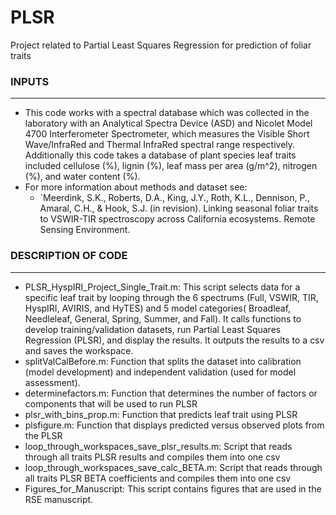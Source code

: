 # PLSR
Project related to Partial Least Squares Regression for prediction of foliar traits

### INPUTS
---
  * This code works with a spectral database which was collected in the laboratory with an Analytical Spectra Device (ASD) and Nicolet Model 4700 Interferometer Spectrometer, which measures the Visible Short Wave/InfraRed and Thermal InfraRed spectral range respectively. Additionally this code takes a database of plant species leaf traits included cellulose (%), lignin (%), leaf mass per area (g/m^2), nitrogen (%), and water content (%). 
  * For more information about methods and dataset see: 
	* `Meerdink, S.K., Roberts, D.A., King, J.Y., Roth, K.L., Dennison, P., Amaral, C.H., & Hook, S.J. (in revision). Linking seasonal foliar traits to VSWIR-TIR spectroscopy across California ecosystems. Remote Sensing Environment.

### DESCRIPTION OF CODE
---
  * PLSR_HyspIRI_Project_Single_Trait.m: This script selects data for a specific leaf trait by looping through the 6 spectrums (Full, VSWIR, TIR, HyspIRI, AVIRIS, and HyTES) and 5 model categories( Broadleaf, Needleleaf, General, Spring, Summer, and Fall). It calls functions to develop training/validation datasets, run Partial Least Squares Regression (PLSR), and display the results. It outputs the results to a csv and saves the workspace.
  * splitValCalBefore.m: Function that splits the dataset into calibration (model development) and independent validation (used for model assessment).
  * determinefactors.m: Function that determines the number of factors or components that will be used to run PLSR
  * plsr_with_bins_prop.m: Function that predicts leaf trait using PLSR
  * plsfigure.m: Function that displays predicted versus observed plots from the PLSR 
  * loop_through_workspaces_save_plsr_results.m: Script that reads through all traits PLSR results and compiles them into one csv
  * loop_through_workspaces_save_calc_BETA.m: Script that reads through all traits PLSR BETA coefficients and compiles them into one csv
  * Figures_for_Manuscript: This script contains figures that are used in the RSE manuscript.
